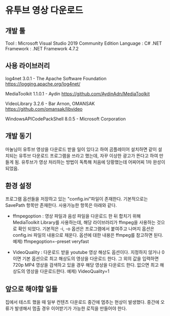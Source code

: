 
# 유투브 영상 다운로드

## 개발 툴
Tool : Microsoft Visual Studio 2019 Community Edition
Language : C#
.NET Framework : .NET Framework 4.7.2

## 사용 라이브러리
log4net 3.0.1 - The Apache Software Foundation
https://logging.apache.org/log4net/

MediaToolkit 1.1.0.1 - Aydin
https://github.com/AydinAdn/MediaToolkit

VideoLibrary 3.2.6 - Bar Arnon, OMANSAK
https://github.com/omansak/libvideo

WindowsAPICodePackShell 8.0.5 - Microsoft Corporation

## 개발 동기
마눌님이 유투브 영상을 다운로드 받을 일이 있다고 하여 곰플레이어 설치하면 같이 설치되는 유투브 다운로드 프로그램을 쓰라고 했는데,
자꾸 이상한 광고가 뜬다고 하여 만들게 됨.
유투브가 영상 처리하는 방법이 독특해 처음에 당황했는데 어찌어찌 1차 완성이 되었음.

## 환경 설정
프로그램 옵션들을 저장하고 있는 "config.ini"파일이 존재한다.
기본적으로는 SavePath 항목만 존재한다.
사용가능한 항목은 아래와 같다.
- ffmpegoption : 영상 파일과 음성 파일을 다운로드 한 뒤 합치기 위해 MediaToolkit Library를 사용하는데, 해당 라이브러리가 ffmpeg을 사용하는 것으로 확인 되었다.
기본적은 -i, -o 옵션은 프로그램에서 붙여주고 나머지 옵션은 config.ini 파일의 내용으로 채운다. 옵션에 대한 내용은 ffmpeg를 참고하면 된다.
예제) ffmpegoption=-preset veryfast

- VideoQuality : 다운로드 받을 youtube 영상 해상도 옵션이다. 지정하지 않거나 0이면 기본 옵션으로 최고 해상도의 영상을 다운로드 한다.
그 외의 값을 입력하면 720p MP4 영상을 검색하고 있을 경우 해당 영상을 다운로드 한다. 없으면 최고 해상도의 영상을 다운로드한다.
예제) VideoQuality=1

## 앞으로 해야할 일들
집에서 테스트 했을 때 일부 컨텐츠 다운로드 중간에 멈추는 현상이 발생했다.
중간에 오류가 발생해서 멈출 경우 이어받기가 가능한 로직을 만들어야 한다.


